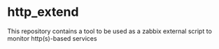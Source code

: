 http_extend
===========

This repository contains a tool to be used as a zabbix external script to monitor http(s)-based services 